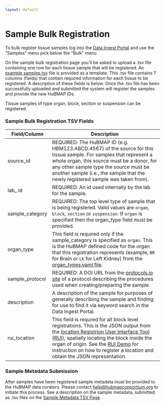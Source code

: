 ```yaml
---
layout: default
---
```

# Sample Bulk Registration

To bulk register tissue samples log into the [Data Ingest Portal](https://ingest.hubmapconsortium.org) and use the "Samples" menu pick below the "Bulk" menu.

On the sample bulk registration page you'll be asked to upload a .tsv file containing one row for each tissue sample that will be registered.  An [example samples.tsv](https://raw.githubusercontent.com/hubmapconsortium/ingest-ui/master/src/src/assets/Documents/example-sample-registrations.tsv) file is provided as a template. This .tsv file contains 7 columns (fields) that contain required information for each tissue to be registered.  A description of these fields is below.  Once the .tsv file has been successfully uploaded and submitted the system will register the samples and provide the new HuBMAP IDs.

Tissue samples of type organ, block, section or suspension can be registered.

### Sample Bulk Registration TSV Fields

| Field/Column | Description |
| --- | --- |
| source_id | REQUIRED: The HuBMAP ID (e.g. HBM123.ABCD.4567) of the source for this tissue sample.  For samples that represent a whole organ, this source must be a donor, for any other sample type the source must be another sample (i.e., the sample that the newly registered sample was taken from). |
| lab_ id | REQUIRED: An id used internally by the lab for the sample. |
| sample_category | REQUIRED: The top level type of sample that is being registered. Valid values are `organ`, `block`, `section` or `suspension`. If `organ` is specified then the organ_type field must be provided. |
| organ_type | This field is required only if the sample_category is specified as `organ`.  This is the HuBMAP defined code for the organ that this registration represents (example, `BR` for Brain or `LK` for Left Kidney) from the [organ_types.yaml file](https://github.com/hubmapconsortium/search-api/blob/main/src/search-schema/data/definitions/enums/organ_types.yaml). |
| sample_protocol | REQUIRED: A DOI URL from the [protocols.io site](https://protocols.io) of a protocol describing the procedures used when creating/preparing the sample. |
| description | A description of the sample for purposes of generally describing the sample and finding for use to find it via keyword search in the Data Ingest Portal. |
| rui_location | This field is requred for all block level registrations.  This is the JSON output from the [location Registrion User Interface Tool (RUI)](https://hubmapconsortium.github.io/ccf-ui/rui/), spatially locating the block inside the organ of origin.  See the [RUI Demo](https://www.youtube.com/watch?v=142hGer4xvU) for instruction on how to register a location and obtain the JSON representation. |


### Sample Metadata Submission
After samples have been registered sample metadata must be provided to the HuBMAP data curators.  Please contact help@hubmapconsortium.org to initiate this process.  See a description on the sample metadata, submitted as .tsv files on the  [Sample Metadata TSV Page](https://hubmapconsortium.github.io/ingest-validation-tools/sample/).
